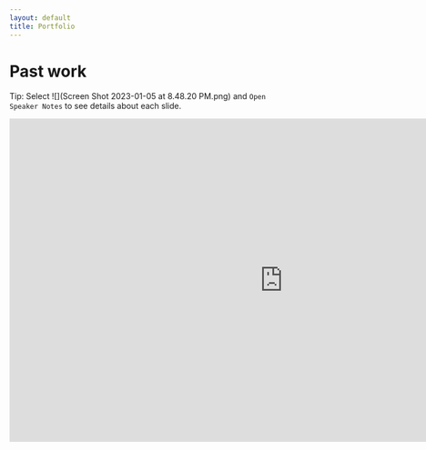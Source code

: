 ```yaml
---
layout: default
title: Portfolio
---
```


# Past work
Tip: Select ![](Screen Shot 2023-01-05 at 8.48.20 PM.png) and `Open Speaker Notes` to see details about each slide.

<iframe src="https://docs.google.com/presentation/d/e/2PACX-1vSp3HMRFhEFNmhFqMHPeqsgTWqRZvmCu8UdOIoeUpk8zhT2Nh8RFM7Un9P7aMOjMI0m2q_2p1tqZksh/embed?start=false&loop=true&delayms=3000" frameborder="0" width="960" height="569" allowfullscreen="true" mozallowfullscreen="true" webkitallowfullscreen="true"></iframe>
